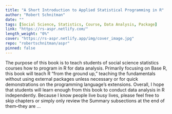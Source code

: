 ```yaml
---
title: "A Short Introduction to Applied Statistical Programming in R"
author: "Robert Schnitman"
date: ""
tags: [Social Science, Statistics, Course, Data Analysis, Package]
link: "https://rs-aspr.netlify.com/"
length_weight: "0%"
cover: "https://rs-aspr.netlify.app/img/cover_image.jpg"
repo: "robertschnitman/aspr"
pinned: false
---
```


The purpose of this book is to teach students of social science statistics courses how to program in R for data analysis. Primarily focusing on Base R, this book will teach R “from the ground up,” teaching the fundamentals without using external packages unless necessary or for quick demonstrations on the programming language’s extensions. Overall, I hope that students will learn enough from this book to conduct data analysis in R independently. Because I know people live busy lives, please feel free to skip chapters or simply only review the Summary subsections at the end of them–they are ...

